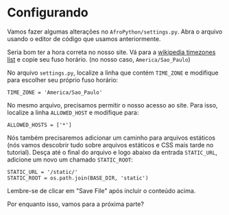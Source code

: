 # Configurando

Vamos fazer algumas alterações no `AfroPython/settings.py`. Abra o arquivo usando o editor de código que usamos anteriormente.

Seria bom ter a hora correta no nosso site. Vá para a [wikipedia timezones list](https://en.wikipedia.org/wiki/List_of_tz_database_time_zones) e copie seu fuso horário. (no nosso caso, `America/Sao_Paulo`)

No arquivo `settings.py`, localize a linha que contém `TIME_ZONE` e modifique para escolher seu próprio fuso horário:
```
TIME_ZONE = 'America/Sao_Paulo'
```

No mesmo arquivo, precisamos permitir o nosso acesso ao site. Para isso, localize a linha `ALLOWED_HOST` e modifique para:
```
ALLOWED_HOSTS = ['*']
```

Nós também precisaremos adicionar um caminho para arquivos estáticos (nós vamos descobrir tudo sobre arquivos estáticos e CSS mais tarde no tutorial). Desça até o final do arquivo e logo abaixo da entrada `STATIC_URL`, adicione um novo um chamado `STATIC_ROOT`:
```
STATIC_URL = '/static/'
STATIC_ROOT = os.path.join(BASE_DIR, 'static')
```

Lembre-se de clicar em "Save File" após incluir o conteúdo acima.

Por enquanto isso, vamos para a próxima parte?
